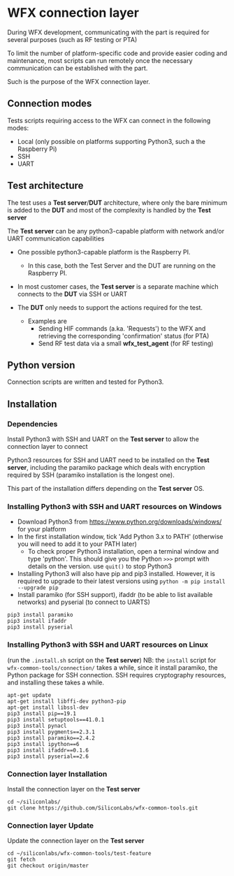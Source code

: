 # WFX connection layer

During WFX development, communicating with the part is required for several purposes (such as RF testing or PTA)

To limit the number of platform-specific code and provide easier coding and maintenance, most scripts can run
 remotely once the necessary communication can be established with the part.

Such is the purpose of the WFX connection layer.

## Connection modes
Tests scripts requiring access to the WFX can connect in the following modes:
* Local (only possible on platforms supporting Python3, such a the Raspberry Pi)
* SSH
* UART

## Test architecture
The test uses a **Test server**/**DUT** architecture, where only the bare minimum is added to the **DUT** and 
most of the complexity is handled by the **Test server**

The **Test server** can be any python3-capable platform with network and/or UART communication capabilities

* One possible python3-capable platform is the Raspberry PI.
	* In this case, both the Test Server and the DUT are running on the Raspberry PI.
* In most customer cases, the **Test server** is a separate machine which connects to the **DUT** via SSH or UART 

* The **DUT** only needs to support the actions required for the test.
	* Examples are
		* Sending HIF commands (a.ka. 'Requests') to the WFX and retrieving the corresponding 'confirmation' status
		(for PTA)
		* Send RF test data via a small **wfx_test_agent** (for RF testing)

## Python version
 Connection scripts are written and tested for Python3.

## Installation
### Dependencies
Install Python3 with SSH and UART on the **Test server** to allow the connection layer to connect

Python3 resources for SSH and UART need to be installed on the **Test server**, including the paramiko package which 
deals with encryption required by SSH (paramiko installation is the longest one).

This part of the installation differs depending on the **Test server** OS.
  
### Installing Python3 with SSH and UART resources on Windows
* Download Python3 from https://www.python.org/downloads/windows/ for your platform
* In the first installation window, tick 'Add Python 3.x to PATH' (otherwise you will need to add it to your PATH later)
  * To check proper Python3 installation, open a terminal window and type 'python'. This should give you the Python `>>>` prompt
 with details on the version. use `quit()` to stop Python3
* Installing Python3 will also have pip and pip3 installed. However, it is required to upgrade to their latest versions using
 `python -m pip install --upgrade pip`
* Install paramiko (for SSH support), ifaddr (to be able to list available networks) and pyserial (to connect to UARTS) 
```
pip3 install paramiko
pip3 install ifaddr
pip3 install pyserial
````

### Installing Python3 with SSH and UART resources on Linux
(run the `.install.sh` script on the **Test server**)
NB: the `install` script for `wfx-common-tools/connection/` takes a while, since it install paramiko, the Python
package for SSH connection. SSH requires cryptography resources, and installing these takes a while.
```
apt-get update
apt-get install libffi-dev python3-pip
apt-get install libssl-dev
pip3 install pip==19.1
pip3 install setuptools==41.0.1
pip3 install pynacl
pip3 install pygments==2.3.1
pip3 install paramiko==2.4.2
pip3 install ipython==6
pip3 install ifaddr==0.1.6
pip3 install pyserial==2.6
```
### Connection layer Installation
Install the connection layer on the **Test server**
```
cd ~/siliconlabs/
git clone https://github.com/SiliconLabs/wfx-common-tools.git
```

### Connection layer Update
Update the connection layer on the **Test server**
```
cd ~/siliconlabs/wfx-common-tools/test-feature
git fetch
git checkout origin/master
```
